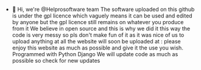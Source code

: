 - 👋 Hi, we're @Helprosoftware team
The software uploaded on this github is under the gpl licence which vaguely means it can be used and edited by anyone but the gpl licence still remains on whatever you produce from it
We believe in open source and this is why we did it this way
the code is very messy so pls don't make fun of it as it was nice of us to upload anything at all
the website will soon be uploaded at :
please enjoy this website as much as possible and give it the use you wish.
Programmed with Python Django
We will update code as much as possible so check for new updates

<!---
Helprosoftware/Helprosoftware is a ✨ special ✨ repository because its `README.md` (this file) appears on your GitHub profile.
You can click the Preview link to take a look at your changes.
--->
